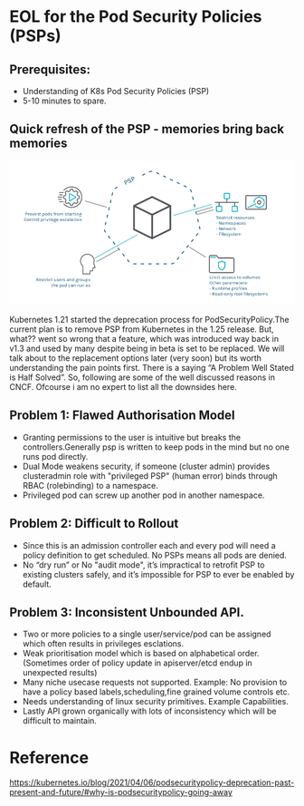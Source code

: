 # EOL for the Pod Security Policies (PSPs)

## Prerequisites:
* Understanding of K8s Pod Security Policies (PSP)
* 5-10 minutes to spare.

## Quick refresh of the PSP - memories bring back memories
![In Memories to be soon](psp.png)

Kubernetes 1.21 started the deprecation process for PodSecurityPolicy.The current plan is to remove PSP from Kubernetes in the 1.25 release.
But, what?? went so wrong that a feature, which was introduced way back in v1.3 and used by many despite being in beta is set to be replaced.
We will talk about to the replacement options later (very soon) but its worth understanding the pain points first. There is a saying “A Problem Well Stated is Half Solved”.
So, following are some of the well discussed reasons in CNCF. Ofcourse i am no expert to list all the downsides here.


## Problem 1: Flawed Authorisation Model

 * Granting permissions to the user is intuitive but breaks the controllers.Generally psp is written to keep pods in the mind but no one runs pod directly.
 * Dual Mode weakens security, if someone (cluster admin) provides clusteradmin role with "privileged PSP" (human error) binds through RBAC (rolebinding) to a namespace.
 * Privileged pod can screw up another pod in another namespace.

## Problem 2: Difficult to Rollout

* Since this is an admission controller each and every pod will need a policy definition to get scheduled.
  No PSPs means all pods are denied.
* No “dry run” or No "audit mode", it’s impractical to retrofit PSP to existing clusters safely, and it’s impossible for PSP to ever be enabled by default.

## Problem 3: Inconsistent Unbounded API.

* Two or more policies to a single user/service/pod can be assigned which often results in privileges esclations.
* Weak prioritisation model which is based on alphabetical order. (Sometimes order of policy update in apiserver/etcd endup in unexpected results)
* Many niche usecase requests not supported. Example: No provision to have a policy based labels,scheduling,fine grained volume controls etc.
* Needs understanding of linux security primitives. Example Capabilities.
* Lastly API grown organically with lots of inconsistency which will be difficult to maintain.

# Reference
https://kubernetes.io/blog/2021/04/06/podsecuritypolicy-deprecation-past-present-and-future/#why-is-podsecuritypolicy-going-away
